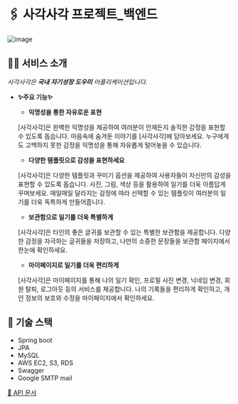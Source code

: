 # 🖇️ 사각사각 프로젝트_백엔드
![image](https://github.com/chock-cho/Awrite_project/assets/113707388/5158e317-9904-42ae-b7bd-1418f723d99e)

## ✍🏻 서비스 소개

*사각사각은 **국내 자기성장 도우미** 어플리케이션입니다.*

- **✨주요 기능✨**
    - **익명성을 통한 자유로운 표현**
    
    [사각사각]은 완벽한 익명성을 제공하여 여러분이 언제든지 솔직한 감정을 표현할 수 있도록 돕습니다. 마음속에 숨겨둔 이야기를 [사각사각]에 담아보세요. 누구에게도 고백하지 못한 감정을 익명성을 통해 자유롭게 털어놓을 수 있습니다.
    
    - **다양한 템플릿으로 감성을 표현하세요**
    
    [사각사각]은 다양한 템플릿과 꾸미기 옵션을 제공하여 사용자들이 자신만의 감성을 표현할 수 있도록 돕습니다. 사진, 그림, 색상 등을 활용하여 일기를 더욱 아름답게 꾸며보세요. 매일매일 달라지는 감정에 따라 선택할 수 있는 템플릿이 여러분의 일기를 더욱 독특하게 만들어줍니다.
    
    - **보관함으로 일기를 더욱 특별하게**
    
    [사각사각]은 타인의 좋은 글귀를 보관할 수 있는 특별한 보관함을 제공합니다. 다양한 감정을 자극하는 글귀들을 저장하고, 나만의 소중한 문장들을 보관함 페이지에서 한눈에 확인하세요.
    
    - **마이페이지로 일기를 더욱 편리하게**
    
    [사각사각]은 마이페이지를 통해 나의 일기 확인, 프로필 사진 변경, 닉네임 변경, 회원 탈퇴, 로그아웃 등의 서비스를 제공합니다. 나의 기록들을 편리하게 확인하고, 개인 정보의 보호와 수정을 마이페이지에서 확인하세요.


## 🔨 기술 스택
* Spring boot
* JPA
* MySQL
* AWS EC2, S3, RDS
* Swagger
* Google SMTP mail

[📝 API 문서](https://smiling-larkspur-580.notion.site/API-95db0178506e4b6fadc53bcfffe4f1f6)
